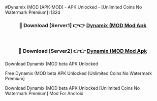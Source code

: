#Dynamix (MOD [APK-MOD] - APK Unlocked - [Unlimited Coins No Watermark Premium] l132d



<div align="center">

<h3>🔴 Download [Server1] 👉👉 <a href="https://momento.my/?title=Dynamix_(MOD">Dynamix (MOD Mod Apk</a></h3><br>

<h3>🔴 Download [Server2] 👉👉 <a href="https://momento.my/?title=Dynamix_(MOD">Dynamix (MOD Mod Apk</a></h3>
</div>



Download Dynamix (MOD beta APK Unlocked

Free Dynamix (MOD beta APK Unlocked [Unlimited Coins No Watermark Premium]

Download Dynamix (MOD beta APK Unlocked [Unlimited Coins No Watermark Premium] Mod For Android
